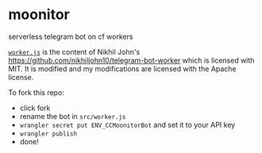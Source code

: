 # moonitor

serverless telegram bot on cf workers

[`worker.js`](https://github.com/codebam/moonitor/blob/master/src/worker.js) is
the content of Nikhil John's
https://github.com/nikhiljohn10/telegram-bot-worker which is licensed with MIT.
It is modified and my modifications are licensed with the Apache license.

To fork this repo:

- click fork
- rename the bot in `src/worker.js`
- `wrangler secret put ENV_CCMoonitorBot` and set it to your API key
- `wrangler publish`
- done!
